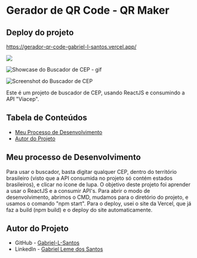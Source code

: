 # Gerador de QR Code - QR Maker

## Deploy do projeto

<https://gerador-qr-code-gabriel-l-santos.vercel.app/>

<img src="http://img.shields.io/static/v1?label=STATUS&message=CONCLUIDO&color=GREEN&style=for-the-badge"/>
</p>

![Showcase do Buscador de CEP - gif](./img-gif-readme/buscador-cep-showcase.gif)

![Screenshot do Buscador de CEP](./img-gif-readme/buscador-cep-screenshot.png)

Este é um projeto de buscador de CEP, usando ReactJS e consumindo a API "Viacep".

## Tabela de Conteúdos

- [Meu Processo de Desenvolvimento](#meu-processo-de-desenvolvimento)
- [Autor do Projeto](#autor-do-projeto)

## Meu processo de Desenvolvimento

Para usar o buscador, basta digitar qualquer CEP, dentro do território brasileiro (visto que a API consumida no projeto só contém estados brasileiros), e clicar no ícone de lupa. O objetivo deste projeto foi aprender a usar o ReactJS e a consumir API's. Para abrir o modo de desenvolvimento, abrimos o CMD, mudamos para o diretório do projeto, e usamos o comando "npm start". Para o deploy, usei o site da Vercel, que já faz a build (npm build) e o deploy do site automaticamente.

## Autor do Projeto

- GitHub - [Gabriel-L-Santos](https://github.com/Gabriel-L-Santos)
- LinkedIn - [Gabriel Leme dos Santos](https://www.linkedin.com/in/gabriel-leme-dos-santos/)
